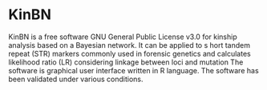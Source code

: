 # KinBN

KinBN is a free software GNU General Public License v3.0 for kinship analysis based on a Bayesian network. It can be applied to s hort tandem repeat (STR) markers commonly used in forensic genetics and calculates likelihood ratio (LR) considering linkage between loci and mutation The software is graphical user interface written in R language. The software has been validated under various conditions.